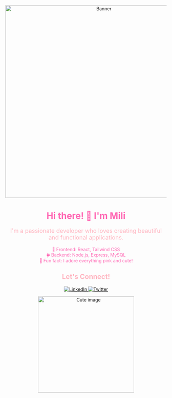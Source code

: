 <div align="center">
  <img src="https://i.pinimg.com/564x/ca/24/51/ca2451b00eb7c6eaf95a90d70e972a0d.jpg" alt="Banner" width="600"/>

  <h1 style="color: #ff69b4;">Hi there! 👋 I'm Mili</h1>
  
  <p style="color: #ffb6c1; font-size: 18px;">
    I'm a passionate developer who loves creating beautiful and functional applications.
  </p>

  <p style="color: #ff69b4;">
    🌸 Frontend: React, Tailwind CSS <br>
    🍀 Backend: Node.js, Express, MySQL <br>
    💖 Fun fact: I adore everything pink and cute!
  </p>

  <h2 style="color: #ffb6c1;">Let's Connect!</h2>
  <p>
    <a href="https://www.linkedin.com/in/your-profile" target="_blank">
      <img src="https://img.shields.io/badge/-LinkedIn-%23ff69b4?style=for-the-badge&logo=linkedin&logoColor=white" alt="LinkedIn"/>
    </a>
    <a href="https://twitter.com/your-profile" target="_blank">
      <img src="https://img.shields.io/badge/-Twitter-%23ff69b4?style=for-the-badge&logo=twitter&logoColor=white" alt="Twitter"/>
    </a>
  </p>

  <img src="https://i.pinimg.com/564x/48/4f/72/484f7219c122ff3d5b7ffd6e3095d299.jpg" alt="Cute image" width="300"/>
</div>
